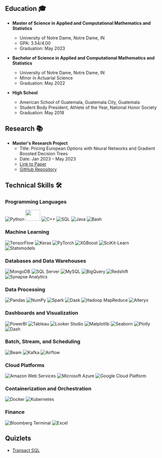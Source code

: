 ## Education 🎓

- **Master of Science in Applied and Computational Mathematics and Statistics**
  - University of Notre Dame, Notre Dame, IN
  - GPA: 3.54/4.00
  - Graduation: May 2023

- **Bachelor of Science in Applied and Computational Mathematics and Statistics**
  - University of Notre Dame, Notre Dame, IN
  - Minor in Actuarial Science
  - Graduation: May 2022

- **High School**
  - American School of Guatemala, Guatemala City, Guatemala
  - Student Body President, Athlete of the Year, National Honor Society
  - Graduation: May 2018

## Research 📚

- **Master's Research Project**
  - Title: Pricing European Options with Neural Networks and Gradient Boosted Decision Trees
  - Date: Jan 2023 – May 2023
  - [Link to Paper](https://arxiv.org/abs/2307.00476)
  - [GitHub Repository](https://github.com/juan-esteban-berger/Options_Pricing_AutoML_TensorFlow_XGBoost)

## Technical Skills 🛠️

### Programming Languages
![Python](https://img.icons8.com/color/48/000000/python.png)
<img src="https://workingnation.com/wp-content/uploads/2018/05/R_logo.svg_.png" width="48" height="36">
![C++](https://img.icons8.com/color/48/000000/c-plus-plus-logo.png)
![SQL](https://img.icons8.com/color/48/000000/sql.png)
![Java](https://img.icons8.com/color/48/000000/java-coffee-cup-logo.png)
![Bash](https://img.icons8.com/plasticine/48/000000/bash.png)

### Machine Learning
![TensorFlow](https://img.icons8.com/color/48/000000/tensorflow.png) 
![Keras](https://img.icons8.com/fluency/48/000000/keras.png) 
![PyTorch](https://img.icons8.com/fluency/48/000000/pytorch-logo.png) 
![XGBoost](https://img.icons8.com/fluency/48/000000/xgboost.png) 
![SciKit-Learn](https://img.icons8.com/fluency/48/000000/scikit-learn.png) 
![Statsmodels](https://img.icons8.com/fluency/48/000000/statistics.png)

### Databases and Data Warehouses
![MongoDB](https://img.icons8.com/color/48/000000/mongodb.png)
![SQL Server](https://img.icons8.com/color/48/000000/microsoft-sql-server.png)
![MySQL](https://img.icons8.com/color/48/000000/mysql-logo.png)
![BigQuery](https://img.icons8.com/color/48/000000/google-bigquery.png)
![Redshift](https://img.icons8.com/color/48/000000/amazon-redshift.png)
![Synapse Analytics](https://img.icons8.com/office/48/000000/azure-synapse-analytics.png)

### Data Processing
![Pandas](https://img.icons8.com/color/48/000000/pandas.png)
![NumPy](https://img.icons8.com/color/48/000000/numpy.png)
![Spark](https://img.icons8.com/color/48/000000/apache-spark.png)
![Dask](https://img.icons8.com/dusk/48/000000/dask.png)
![Hadoop MapReduce](https://img.icons8.com/color/48/000000/hadoop.png)
![Alteryx](https://img.icons8.com/color/48/000000/alteryx.png)

### Dashboards and Visualization
![PowerBI](https://img.icons8.com/color/48/000000/power-bi.png)
![Tableau](https://img.icons8.com/color/48/000000/tableau-software.png)
![Looker Studio](https://img.icons8.com/dusk/48/000000/looker.png)
![Matplotlib](https://img.icons8.com/color/48/000000/matplotlib.png)
![Seaborn](https://img.icons8.com/color/48/000000/seaborn.png)
![Plotly](https://img.icons8.com/office/48/000000/plotly.png)
![Dash](https://img.icons8.com/color/48/000000/dash.png)

### Batch, Stream, and Scheduling
![Beam](https://img.icons8.com/ultraviolet/48/000000/beam.png)
![Kafka](https://img.icons8.com/color/48/000000/kafka.png)
![Airflow](https://img.icons8.com/color/48/000000/airflow.png)

### Cloud Platforms
![Amazon Web Services](https://img.icons8.com/color/48/000000/amazon-web-services.png) 
![Microsoft Azure](https://img.icons8.com/color/48/000000/microsoft-azure.png) 
![Google Cloud Platform](https://img.icons8.com/color/48/000000/google-cloud-platform.png)

### Containerization and Orchestration
![Docker](https://img.icons8.com/color/48/000000/docker.png) 
![Kubernetes](https://img.icons8.com/color/48/000000/kubernetes.png)

### Finance
![Bloomberg Terminal](https://img.icons8.com/ultraviolet/48/000000/bloomberg.png) 
![Excel](https://img.icons8.com/color/48/000000/microsoft-excel.png)



## Quizlets
  - [Transact SQL](https://quizlet.com/es/816564177/transact-sql-flash-cards/?funnelUUID=e32313e3-3a2f-45dc-9ce4-80af131d2f0b)
